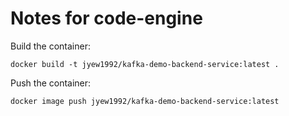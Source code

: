 # Notes for code-engine

Build the container:
```
docker build -t jyew1992/kafka-demo-backend-service:latest .
```

Push the container:
```
docker image push jyew1992/kafka-demo-backend-service:latest
```
